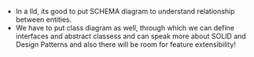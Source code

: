 - In a lld, its good to put SCHEMA diagram to understand relationship between entities.
- We have to put class diagram as well, through which we can define interfaces and abstract classess and can speak more about SOLID and Design Patterns and also there will be room for feature extensibility!

